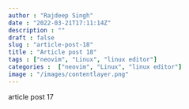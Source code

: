 ```yaml
---
author : "Rajdeep Singh"
date : "2022-03-21T17:11:14Z"
description : ""
draft : false
slug : "article-post-18"
title : "Article post 18"
tags : ["neovim", "Linux", "linux editor"]
categories :  ["neovim", "Linux", "linux editor"]
image : "/images/contentlayer.png"
---
```


article post 17
